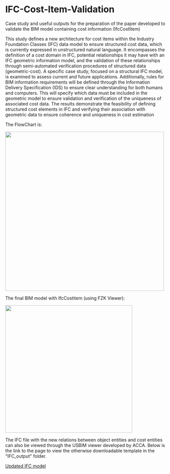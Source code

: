 # IFC-Cost-Item-Validation
Case study and useful outputs for the preparation of the paper developed to validate the BIM model containing cost information (IfcCostItem)

This study defines a new architecture for cost items within the Industry Foundation Classes (IFC) data model to ensure structured cost data, which is currently expressed in unstructured natural language. It encompasses the definition of a cost domain in IFC, potential relationships it may have with an IFC geometric information model, and the validation of these relationships through semi-automated verification procedures of structured data (geometric-cost). A specific case study, focused on a structural IFC model, is examined to assess current and future applications. Additionally, rules for BIM information requirements will be defined through the Information Delivery Specification (IDS) to ensure clear understanding for both humans and computers. This will specify which data must be included in the geometric model to ensure validation and verification of the uniqueness of associated cost data. The results demonstrate the feasibility of defining structured cost elements in IFC and verifying their association with geometric data to ensure coherence and uniqueness in cost estimation

The FlowChart is:

<img src="https://github.com/Cassa97/IFC-Cost-Item-Validation/assets/115898053/e08ca3d8-ea6d-44f8-858c-96679347161b" width="500" >  

The final BIM model with IfcCostitem (using FZK Viewer):

<img src="https://github.com/Cassa97/IFC-Cost-Item-Validation/assets/115898053/20aed8ae-02ac-4220-8407-c046c3653189" width="400" >

<!-- Due spazi alla fine dell'elemento precedente seguiti da un ritorno a capo -->



The IFC file with the new relations between object entities and cost entities can also be viewed through the USBIM viewer developed by ACCA. Below is the link to the page to view the otherwise downloadable template in the "IFC_output" folder.

[Updated IFC model](**https://service.usbim.com/link/5ymDpiww2t1XQT1TTktGoAif**)
